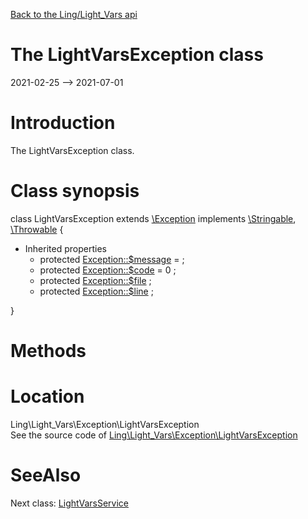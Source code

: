 [Back to the Ling/Light_Vars api](https://github.com/lingtalfi/Light_Vars/blob/master/doc/api/Ling/Light_Vars.md)



The LightVarsException class
================
2021-02-25 --> 2021-07-01






Introduction
============

The LightVarsException class.



Class synopsis
==============


class <span class="pl-k">LightVarsException</span> extends [\Exception](http://php.net/manual/en/class.exception.php) implements [\Stringable](https://wiki.php.net/rfc/stringable), [\Throwable](http://php.net/manual/en/class.throwable.php) {

- Inherited properties
    - protected  [Exception::$message](#property-message) =  ;
    - protected  [Exception::$code](#property-code) = 0 ;
    - protected  [Exception::$file](#property-file) ;
    - protected  [Exception::$line](#property-line) ;

}






Methods
==============






Location
=============
Ling\Light_Vars\Exception\LightVarsException<br>
See the source code of [Ling\Light_Vars\Exception\LightVarsException](https://github.com/lingtalfi/Light_Vars/blob/master/Exception/LightVarsException.php)



SeeAlso
==============
Next class: [LightVarsService](https://github.com/lingtalfi/Light_Vars/blob/master/doc/api/Ling/Light_Vars/Service/LightVarsService.md)<br>
